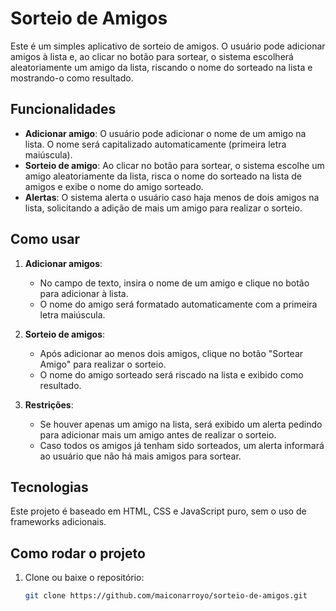 # Sorteio de Amigos

Este é um simples aplicativo de sorteio de amigos. O usuário pode adicionar amigos à lista e, ao clicar no botão para sortear, o sistema escolherá aleatoriamente um amigo da lista, riscando o nome do sorteado na lista e mostrando-o como resultado.

## Funcionalidades

- **Adicionar amigo**: O usuário pode adicionar o nome de um amigo na lista. O nome será capitalizado automaticamente (primeira letra maiúscula).
- **Sorteio de amigo**: Ao clicar no botão para sortear, o sistema escolhe um amigo aleatoriamente da lista, risca o nome do sorteado na lista de amigos e exibe o nome do amigo sorteado.
- **Alertas**: O sistema alerta o usuário caso haja menos de dois amigos na lista, solicitando a adição de mais um amigo para realizar o sorteio.

## Como usar

1. **Adicionar amigos**:
   - No campo de texto, insira o nome de um amigo e clique no botão para adicionar à lista.
   - O nome do amigo será formatado automaticamente com a primeira letra maiúscula.
   
2. **Sorteio de amigos**:
   - Após adicionar ao menos dois amigos, clique no botão "Sortear Amigo" para realizar o sorteio.
   - O nome do amigo sorteado será riscado na lista e exibido como resultado.

3. **Restrições**:
   - Se houver apenas um amigo na lista, será exibido um alerta pedindo para adicionar mais um amigo antes de realizar o sorteio.
   - Caso todos os amigos já tenham sido sorteados, um alerta informará ao usuário que não há mais amigos para sortear.

## Tecnologias

Este projeto é baseado em HTML, CSS e JavaScript puro, sem o uso de frameworks adicionais.

## Como rodar o projeto

1. Clone ou baixe o repositório:
   ```bash
   git clone https://github.com/maiconarroyo/sorteio-de-amigos.git